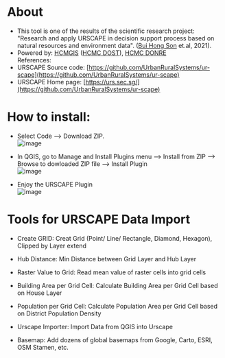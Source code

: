 # About
- This tool is one of the results of the scientific research project: "Research and apply URSCAPE in decision support process based on natural resources and environment data". ([Bui Hong Son](https://www.facebook.com/SHON.OGC) et.al, 2021).<br />
- Powered by: [HCMGIS](https://hcmgis.vn/) ([HCMC DOST](https://dost.hochiminhcity.gov.vn/)), [HCMC DONRE](http://www.donre.hochiminhcity.gov.vn/)<br />
References:<br />
- URSCAPE Source code: [https://github.com/UrbanRuralSystems/ur-scape](https://github.com/UrbanRuralSystems/ur-scape)
- URSCAPE Home page: [https://urs.sec.sg/](https://github.com/UrbanRuralSystems/ur-scape)<br />
# How to install:
- Select Code --> Download ZIP.<br />
![image](https://user-images.githubusercontent.com/1776420/143521182-997da7cd-b0a4-4426-a4e7-5e4ef2420b6d.png)

- In QGIS, go to Manage and Install Plugins menu -->  Install from ZIP --> Browse to dowloaded ZIP file --> Install Plugin<br />
![image](https://user-images.githubusercontent.com/1776420/143521322-df2041a8-5e80-4ebd-a297-148b877d881d.png)

- Enjoy the URSCAPE Plugin<br />
![image](https://user-images.githubusercontent.com/1776420/142352704-aeeb3ccf-1e49-4cf0-8f70-a76bc1813cc3.png)

# Tools for URSCAPE Data Import
- Create GRID: Creat Grid (Point/ Line/ Rectangle, Diamond, Hexagon), Clipped by Layer extend

- Hub Distance: Min Distance between Grid Layer and Hub Layer

- Raster Value to Grid: Read mean value of raster cells into grid cells

- Building Area per Grid Cell: Calculate Building Area per Grid Cell based on House Layer

- Population per Grid Cell: Calculate Population Area per Grid Cell based on District Population Density

- Urscape Importer: Import Data from QGIS into Urscape

- Basemap: Add dozens of global basemaps from Google, Carto, ESRI, OSM Stamen, etc.


